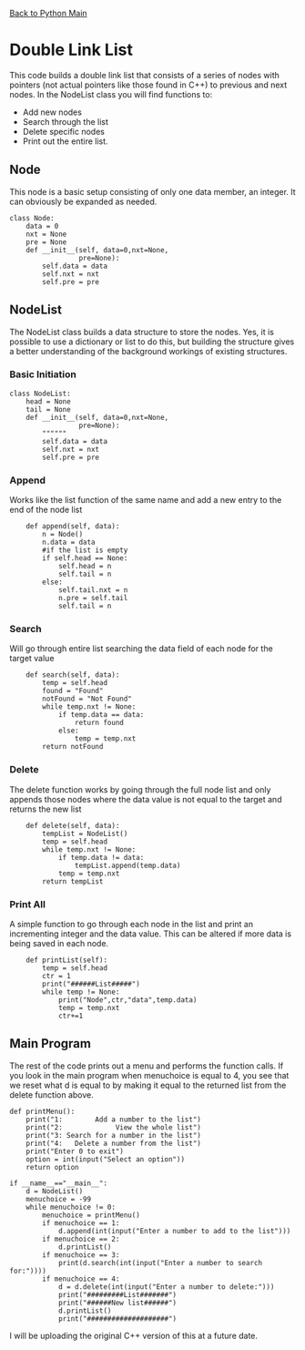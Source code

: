 [Back to Python Main](../)

# Double Link List

This code builds a double link list that consists of a series of nodes with pointers (not actual pointers like those found in C++) to previous and next nodes. In the NodeList class you will find functions to:

- Add new nodes
- Search through the list
- Delete specific nodes
- Print out the entire list.

## Node

This node is a basic setup consisting of only one data member, an integer. It can obviously be expanded as needed.

```
class Node:
    data = 0
    nxt = None
    pre = None
    def __init__(self, data=0,nxt=None, 
                 pre=None):
        self.data = data
        self.nxt = nxt
        self.pre = pre
```

## NodeList

The NodeList class builds a data structure to store the nodes. Yes, it is possible to use a dictionary or list to do this, but building the structure gives a better understanding of the background workings of existing structures.

### Basic Initiation

```
class NodeList:
    head = None
    tail = None
    def __init__(self, data=0,nxt=None, 
                 pre=None):
        """"""
        self.data = data
        self.nxt = nxt
        self.pre = pre
```

### Append

Works like the list function of the same name and add a new entry to the end of the node list

```
    def append(self, data):
        n = Node()
        n.data = data
        #if the list is empty
        if self.head == None:
            self.head = n
            self.tail = n
        else:
            self.tail.nxt = n
            n.pre = self.tail
            self.tail = n
```

### Search

Will go through entire list searching the data field of each node for the target value

```
    def search(self, data):
        temp = self.head
        found = "Found"
        notFound = "Not Found"
        while temp.nxt != None:
            if temp.data == data:
                return found
            else:
                temp = temp.nxt
        return notFound
```

### Delete

The delete function works by going through the full node list and only appends those nodes where the data value is not equal to the target and returns the new list

```
    def delete(self, data):
        tempList = NodeList()
        temp = self.head
        while temp.nxt != None:
            if temp.data != data:
                tempList.append(temp.data)
            temp = temp.nxt
        return tempList
```

### Print All

A simple function to go through each node in the list and print an incrementing integer and the data value. This can be altered if more data is being saved in each node.

```
    def printList(self):
        temp = self.head
        ctr = 1
        print("######List#####")
        while temp != None:
            print("Node",ctr,"data",temp.data)
            temp = temp.nxt
            ctr+=1
```

## Main Program

The rest of the code prints out a menu and performs the function calls. If you look in the main program when menuchoice is equal to 4, you see that we reset what d is equal to by making it equal to the returned list from the delete function above.

```
def printMenu():
    print("1:        Add a number to the list")
    print("2:             View the whole list")
    print("3: Search for a number in the list")
    print("4:   Delete a number from the list")
    print("Enter 0 to exit")
    option = int(input("Select an option"))
    return option
        
if __name__=="__main__":
    d = NodeList()
    menuchoice = -99
    while menuchoice != 0:
        menuchoice = printMenu()
        if menuchoice == 1:
            d.append(int(input("Enter a number to add to the list")))
        if menuchoice == 2:
            d.printList()
        if menuchoice == 3:
            print(d.search(int(input("Enter a number to search for:"))))
        if menuchoice == 4:
            d = d.delete(int(input("Enter a number to delete:")))
            print("#########List#######")
            print("######New list######")
            d.printList()
            print("####################")
```

I will be uploading the original C++ version of this at a future date.
